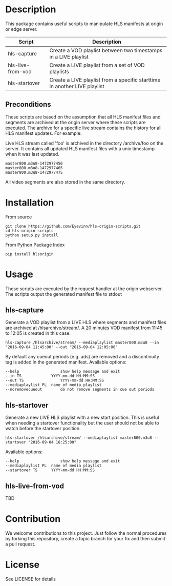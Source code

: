 # Description
This package contains useful scripts to manipulate HLS manifests at origin or edge server.

| Script         | Description         |
| -------------- | ------------------- |
| hls-capture    | Create a VOD playlist between two timestamps in a LIVE playlist |
| hls-live-from-vod  | Create a LIVE playlist from a set of VOD playlists |
| hls-startover  | Create a LIVE playlist from a specific starttime in another LIVE playlist |

## Preconditions
These scripts are based on the assumption that all HLS manifest files and segments are archived at the origin server where these scripts are executed. The archive for a specific live stream contains the history for all HLS manifest updates. For example:

Live HLS stream called 'foo' is archived in the directory /archive/foo on the server. It contains all updated HLS manifest files with a unix timestamp when it was last updated.

	master800.m3u8-1472977456
	master800.m3u8-1472977465
	master800.m3u8-1472977475
	
All video segments are also stored in the same directory.

# Installation
From source

	git clone https://github.com/Eyevinn/hls-origin-scripts.git
	cd hls-origin-scripts
	python setup.py install
	
From Python Package Index

	pip install hlsorigin
	
# Usage

These scripts are executed by the request handler at the origin webserver. The scripts output the generated manifest file to stdout

## hls-capture
Generate a VOD playlist from a LIVE HLS where segments and manifest files are archived at /hlsarchive/stream/. A 20 minutes VOD manifest from 11:45 to 12:05 is created in this case.

	hls-capture /hlsarchive/stream/ --mediaplaylist master800.m3u8 --in "2016-09-04 11:45:00" --out "2016-09-04 12:05:00"
	
By default any cueout periods (e.g. ads) are removed and a discontinuity tag is added in the generated manifest. Available options:

	--help					show help message and exit
	--in TS				YYYY-mm-dd HH:MM:SS
	--out TS				YYYY-mm-dd HH:MM:SS
	--mediaplaylist PL	name of media playlist
	--noremovecueout		do not remove segments in cue out periods

## hls-startover
Generate a new LIVE HLS playlist with a new start position. This is useful when needing a startover functionality but the user should not be able to watch before the startover position.

	hls-startover /hlsarchive/stream/ --mediaplaylist master800.m3u8 --startover "2016-09-04 16:25:00"
	
Available options:

	--help					show help message and exit
	--mediaplaylist PL	name of media playlist
	--startover TS		YYYY-mm-dd HH:MM:SS
	
## hls-live-from-vod

TBD

# Contribution
We welcome contributions to this project. Just follow the normal procedures by forking this repository, create a topic branch for your fix and then submit a pull request.

# License
See LICENSE for details